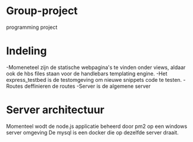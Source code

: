 # Group-project
 programming project

# Indeling
-Momeneteel zijn de statische webpagina's te vinden onder views, aldaar ook de hbs files staan voor de handlebars templating engine. 
-Het express_testbed is de testomgeving om nieuwe snippets code te testen.
-Routes deffinieren de routes 
-Server is de algemene server

# Server architectuur
Momenteel wodt de node.js applicatie beheerd door pm2 op een windows server omgeving
De mysql is een docker die op dezelfde server draait.
